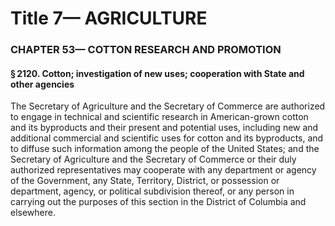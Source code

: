 
# Title 7— AGRICULTURE
### CHAPTER 53— COTTON RESEARCH AND PROMOTION
#### § 2120. Cotton; investigation of new uses; cooperation with State and other agencies

The Secretary of Agriculture and the Secretary of Commerce are authorized to engage in technical and scientific research in American-grown cotton and its byproducts and their present and potential uses, including new and additional commercial and scientific uses for cotton and its byproducts, and to diffuse such information among the people of the United States; and the Secretary of Agriculture and the Secretary of Commerce or their duly authorized representatives may cooperate with any department or agency of the Government, any State, Territory, District, or possession or department, agency, or political subdivision thereof, or any person in carrying out the purposes of this section in the District of Columbia and elsewhere.
